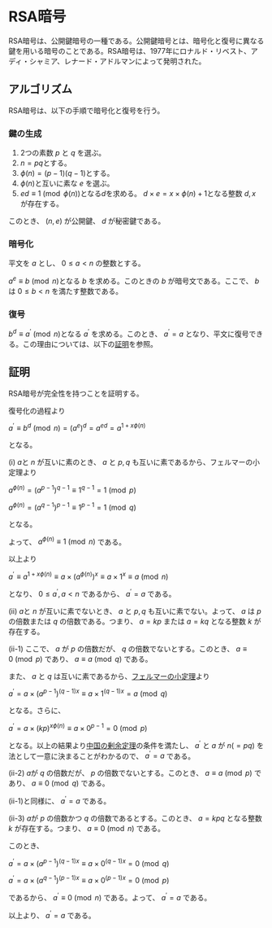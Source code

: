 # RSA暗号

RSA暗号は、公開鍵暗号の一種である。公開鍵暗号とは、暗号化と復号に異なる鍵を用いる暗号のことである。RSA暗号は、1977年にロナルド・リベスト、アディ・シャミア、レナード・アドルマンによって発明された。

## アルゴリズム

RSA暗号は、以下の手順で暗号化と復号を行う。

### 鍵の生成

1. 2つの素数 $p$ と $q$ を選ぶ。
2. $n=pq$とする。
3. $\phi(n)=(p-1)(q-1)$とする。
4. $\phi(n)$と互いに素な $e$ を選ぶ。
5. $ed\equiv 1\pmod{\phi(n)}$となる$d$を求める。
$d\times e = x\times \phi(n) + 1$となる整数 $d,x$ が存在する。

このとき、 $(n,e)$ が公開鍵、 $d$ が秘密鍵である。

### 暗号化

平文を $a$ とし、 $0\leq a< n$ の整数とする。

$a^e\equiv b\pmod{n}$となる $b$ を求める。このときの $b$ が暗号文である。ここで、 $b$ は $0\leq b< n$ を満たす整数である。

### 復号

$b^d\equiv a^{\prime}\pmod{n}$となる $a^{\prime}$ を求める。このとき、 $a^{\prime}=a$ となり、平文に復号できる。この理由については、以下の[証明](https://github.com/Luftalian/RSA_practice#証明)を参照。

## 証明

RSA暗号が完全性を持つことを証明する。

復号化の過程より

$a^{\prime}\equiv b^d \pmod{n} = (a^e)^d = a^{ed} = a^{1+x\phi(n)}$

となる。

(i) $a$と $n$ が互いに素のとき、 $a$ と $p,q$ も互いに素であるから、フェルマーの小定理より

$a^{\phi(n)} = (a^{p-1})^{q-1}\equiv 1^{q-1} = 1\pmod{p}$

$a^{\phi(n)} = (a^{q-1})^{p-1}\equiv 1^{p-1} = 1\pmod{q}$

となる。

よって、 $a^{\phi(n)}\equiv 1\pmod{n}$ である。

以上より

$a^{\prime}\equiv a^{1+x\phi(n)}\equiv a\times (a^{\phi(n)})^x\equiv a\times 1^x\equiv a\pmod{n}$

となり、 $0 \leq a^{\prime}, a < n$ であるから、 $a^{\prime}=a$ である。

(ii) $a$と $n$ が互いに素でないとき、 $a$ と $p,q$ も互いに素でない。よって、 $a$ は $p$ の倍数または $q$ の倍数である。つまり、 $a = kp$ または $a = kq$ となる整数 $k$ が存在する。

(ii-1) ここで、 $a$ が $p$ の倍数だが、 $q$ の倍数でないとする。このとき、 $a\equiv 0\pmod{p}$ であり、 $a\equiv a\pmod{q}$ である。

また、 $a$ と $q$ は互いに素であるから、[フェルマーの小定理](https://ja.wikipedia.org/wiki/フェルマーの小定理)より

$a^{\prime} = a\times (a^{p-1})^{(q-1)x}\equiv a\times 1^{(q-1)x} = a\pmod{q}$

となる。さらに、

$a^{\prime} = a\times (kp)^{x\phi(n)}\equiv a\times 0^{p-1} = 0\pmod{p}$

となる。以上の結果より[中国の剰余定理](https://ja.wikipedia.org/wiki/中国の剰余定理)の条件を満たし、 $a^{\prime}$ と $a$ が $n(=pq)$ を法として一意に決まることがわかるので、 $a^{\prime}=a$ である。

(ii-2) $a$が $q$ の倍数だが、 $p$ の倍数でないとする。このとき、 $a\equiv a\pmod{p}$ であり、 $a\equiv 0\pmod{q}$ である。

(ii-1)と同様に、 $a^{\prime}=a$ である。

(ii-3) $a$が $p$ の倍数かつ $q$ の倍数であるとする。このとき、 $a=kpq$ となる整数 $k$ が存在する。つまり、 $a\equiv 0\pmod{n}$ である。

このとき、

$a^{\prime} = a\times (a^{p-1})^{(q-1)x}\equiv a\times 0^{(q-1)x} = 0\pmod{q}$

$a^{\prime} = a\times (a^{q-1})^{(p-1)x}\equiv a\times 0^{(p-1)x} = 0\pmod{p}$

であるから、 $a^{\prime}\equiv 0\pmod{n}$ である。よって、 $a^{\prime}=a$ である。

以上より、 $a^{\prime}=a$ である。
